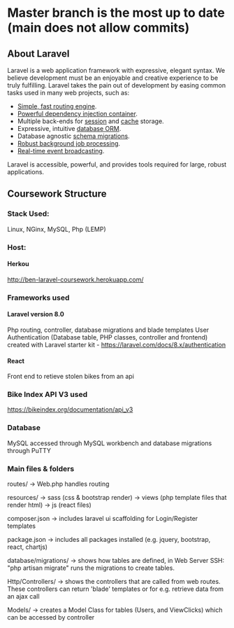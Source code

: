 # Master branch is the most up to date (main does not allow commits)

## About Laravel

Laravel is a web application framework with expressive, elegant syntax. We believe development must be an enjoyable and creative experience to be truly fulfilling. Laravel takes the pain out of development by easing common tasks used in many web projects, such as:

- [Simple, fast routing engine](https://laravel.com/docs/routing).
- [Powerful dependency injection container](https://laravel.com/docs/container).
- Multiple back-ends for [session](https://laravel.com/docs/session) and [cache](https://laravel.com/docs/cache) storage.
- Expressive, intuitive [database ORM](https://laravel.com/docs/eloquent).
- Database agnostic [schema migrations](https://laravel.com/docs/migrations).
- [Robust background job processing](https://laravel.com/docs/queues).
- [Real-time event broadcasting](https://laravel.com/docs/broadcasting).

Laravel is accessible, powerful, and provides tools required for large, robust applications.
## Coursework Structure
### Stack Used:
Linux, NGinx, MySQL, Php (LEMP)

### Host:
#### Herkou
http://ben-laravel-coursework.herokuapp.com/

### Frameworks used
#### Laravel version 8.0
Php routing, controller, database migrations and blade templates
User Authentication (Database table, PHP classes, controller and frontend) created with Laravel starter kit - https://laravel.com/docs/8.x/authentication
#### React
Front end to retieve stolen bikes from an api
### Bike Index API V3 used
https://bikeindex.org/documentation/api_v3

### Database
MySQL accessed through MySQL workbench and database migrations through PuTTY

### Main files & folders
routes/ 
           -> Web.php handles routing

resources/ 
           -> sass (css & bootstrap render)
           -> views (php template files that render html)
           -> js (react files)

composer.json 
            -> includes laravel ui scaffolding for Login/Register templates

package.json 
            -> includes all packages installed (e.g. jquery, bootstrap, react, chartjs)

database/migrations/ 
            -> shows how tables are defined, in Web Server SSH: "php artisan migrate" runs the migrations to create tables.

Http/Controllers/ 
            -> shows the controllers that are called from web routes. These controllers can return 'blade' templates or for e.g. retrieve data from an ajax call

Models/ 
            -> creates a Model Class for tables (Users, and ViewClicks) which can be accessed by controller